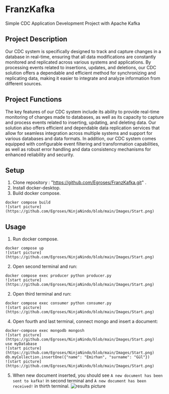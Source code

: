 # FranzKafka

Simple CDC Application Development Project with Apache Kafka


## Project Description

Our CDC system is specifically designed to track and capture changes in a database in real-time, ensuring that all data modifications are constantly monitored and replicated across various systems and applications. By processing events related to insertions, updates, and deletions, our CDC solution offers a dependable and efficient method for synchronizing and replicating data, making it easier to integrate and analyze information from different sources.

## Project Functions

The key features of our CDC system include its ability to provide real-time monitoring of changes made to databases, as well as its capacity to capture and process events related to inserting, updating, and deleting data. Our solution also offers efficient and dependable data replication services that allow for seamless integration across multiple systems and support for various databases and data formats. In addition, our CDC system comes equipped with configurable event filtering and transformation capabilities, as well as robust error handling and data consistency mechanisms for enhanced reliability and security.

## Setup

1. Clone repository : "https://github.com/Egroses/FranzKafka.git" .
2. Install docker-desktop.
3. Build docker compose.
```
docker compose build
![start picture](https://github.com/Egroses/NinjaNindo/blob/main/Images/Start.png)
```

## Usage

1. Run docker compose.
```
docker compose up
![start picture](https://github.com/Egroses/NinjaNindo/blob/main/Images/Start.png)
```

2. Open second terminal and run:

```
docker compose exec producer python producer.py
![start picture](https://github.com/Egroses/NinjaNindo/blob/main/Images/Start.png)
```

2. Open third terminal and run:
```
docker compose exec consumer python consumer.py
![start picture](https://github.com/Egroses/NinjaNindo/blob/main/Images/Start.png)
```

4. Open fourth and last terminal, connect mongo and insert a document:

```
docker-compose exec mongodb mongosh
![start picture](https://github.com/Egroses/NinjaNindo/blob/main/Images/Start.png)
use myDatabase
![start picture](https://github.com/Egroses/NinjaNindo/blob/main/Images/Start.png)
db.myCollection.insertOne({"name": "Emirhan", "surname": "Gül"})
![start picture](https://github.com/Egroses/NinjaNindo/blob/main/Images/Start.png)
```

5. When new document inserted, you should see `A new document has been sent to kafka!` in second terminal and `A new document has been received!` in thirth terminal.
![results picture](https://github.com/Egroses/NinjaNindo/blob/main/Images/Start.png](https://github.com/Egroses/FranzKafka/blob/main/Images/Results.png)https://github.com/Egroses/FranzKafka/blob/main/Images/Results.png)
